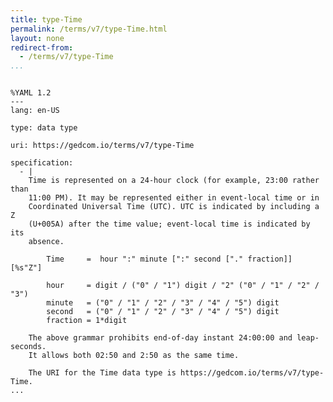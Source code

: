 ```yaml
---
title: type-Time
permalink: /terms/v7/type-Time.html
layout: none
redirect-from:
  - /terms/v7/type-Time
...
```


```

%YAML 1.2
---
lang: en-US

type: data type

uri: https://gedcom.io/terms/v7/type-Time

specification:
  - |
    Time is represented on a 24-hour clock (for example, 23:00 rather than
    11:00 PM). It may be represented either in event-local time or in
    Coordinated Universal Time (UTC). UTC is indicated by including a Z
    (U+005A) after the time value; event-local time is indicated by its
    absence.
    
        Time     =  hour ":" minute [":" second ["." fraction]] [%s"Z"]
    
        hour     = digit / ("0" / "1") digit / "2" ("0" / "1" / "2" / "3")
        minute   = ("0" / "1" / "2" / "3" / "4" / "5") digit
        second   = ("0" / "1" / "2" / "3" / "4" / "5") digit
        fraction = 1*digit
    
    The above grammar prohibits end-of-day instant 24:00:00 and leap-seconds.
    It allows both 02:50 and 2:50 as the same time.
    
    The URI for the Time data type is https://gedcom.io/terms/v7/type-Time.
...

```
